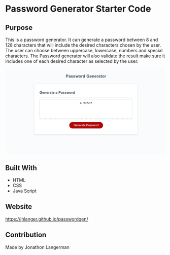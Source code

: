 # Password Generator Starter Code

## Purpose
This is a password generator. It can generate a password between 8 and 128 characters that will include the desired characters chosen by the user. The user can choose between uppercase, lowercase, numbers and special characters. The Password generator will also validate the result make sure it includes one of each desired character as selected by the user. 

![password generator](./Develop/images/passwordgenerator.PNG?raw=true "Image of Password Generator")

## Built With
* HTML
* CSS
* Java Script

## Website
https://jhlanger.github.io/passwordgen/ 

## Contribution
Made by Jonathon Langerman
